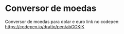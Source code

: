 # Conversor de moedas

Conversor de moedas para dolar e euro
link no codepen: https://codepen.io/dratto/pen/abGOKjK

